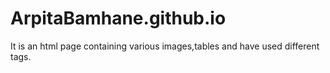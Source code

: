 # ArpitaBamhane.github.io
It is an html page containing various images,tables and have used different tags.
